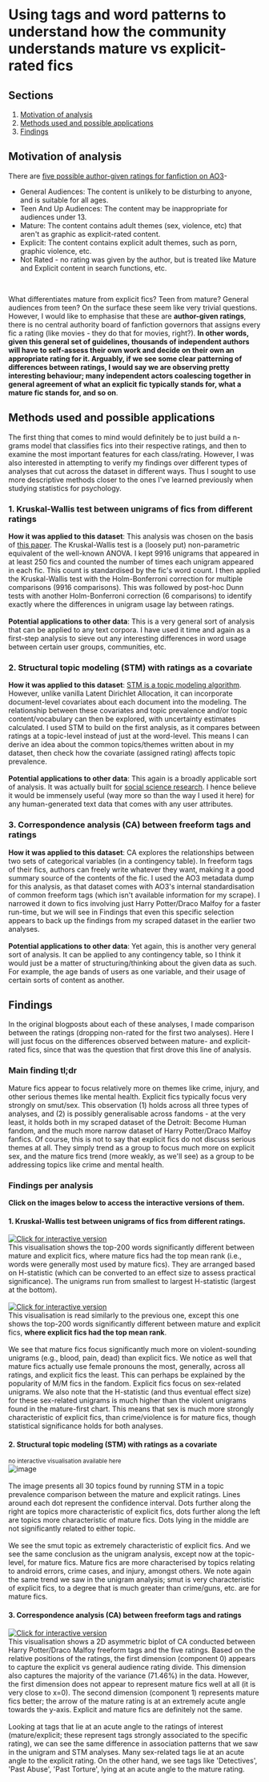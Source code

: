 # Using tags and word patterns to understand how the community understands mature vs explicit-rated fics

## Sections
1. [Motivation of analysis](#motivation-of-analysis)<br>
2. [Methods used and possible applications](#methods-used-and-possible-applications)<br>
3. [Findings](#findings)

## Motivation of analysis
There are [five possible author-given ratings for fanfiction on AO3](https://archiveofourown.org/faq/tutorial-posting-a-work-on-ao3?language_id=en#pwtrating)- <br>
- General Audiences: The content is unlikely to be disturbing to anyone, and is suitable for all ages. <br>
- Teen And Up Audiences: The content may be inappropriate for audiences under 13. <br>
- Mature: The content contains adult themes (sex, violence, etc) that aren't as graphic as explicit-rated content.<br>
- Explicit: The content contains explicit adult themes, such as porn, graphic violence, etc.<br>
- Not Rated - no rating was given by the author, but is treated like Mature and Explicit content in search functions, etc. <br>
<br>

What differentiates mature from explicit fics? Teen from mature? General audiences from teen? On the surface these seem like very trivial questions. However, I would like to emphasise that these are <b>author-given ratings</b>, there is no central authority board of fanfiction governors that assigns every fic a rating (like movies - they do that for movies, right?). <b> In other words, given this general set of guidelines, thousands of independent authors will have to self-assess their own work and decide on their own an appropriate rating for it. Arguably, if we see some clear patterning of differences between ratings, I would say we are observing pretty interesting behaviour; many independent actors coalescing together in general agreement of what an explicit fic typically stands for, what a mature fic stands for, and so on</b>.

## Methods used and possible applications
The first thing that comes to mind would definitely be to just build a n-grams model that classifies fics into their respective ratings, and then to examine the most important features for each class/rating. However, I was also interested in attempting to verify my findings over different types of analyses that cut across the dataset in different ways. Thus I sought to use more descriptive methods closer to the ones I've learned previously when studying statistics for psychology.

### 1. Kruskal-Wallis test between unigrams of fics from different ratings
<b>How it was applied to this dataset</b>: This analysis was chosen on the basis of [this paper](https://users.ics.aalto.fi/lijffijt/articles/lijffijt2015a.pdf). The Kruskal-Wallis test is a (loosely put) non-parametric equivalent of the well-known ANOVA. I kept 9916 unigrams that appeared in at least 250 fics and counted the number of times each unigram appeared in each fic. This count is standardised by the fic's word count. I then applied the Kruskal-Wallis test with the Holm-Bonferroni correction for multiple comparisons (9916 comparisons). This was followed by post-hoc Dunn tests with another Holm-Bonferroni correction (6 comparisons) to identify exactly where the differences in unigram usage lay between ratings.<br>
<br>
<b>Potential applications to other data</b>: This is a very general sort of analysis that can be applied to any text corpora. I have used it time and again as a first-step analysis to sieve out any interesting differences in word usage between certain user groups, communities, etc. 

### 2. Structural topic modeling (STM) with ratings as a covariate
<b>How it was applied to this dataset</b>: [STM is a topic modeling algorithm](https://www.structuraltopicmodel.com). However, unlike vanilla Latent Dirichlet Allocation, it can incorporate document-level covariates about each document into the modeling. The relationship between these covariates and topic prevalence and/or topic content/vocabulary can then be explored, with uncertainty estimates calculated. I used STM to build on the first analysis, as it compares between ratings at a topic-level instead of just at the word-level. This means I can derive an idea about the common topics/themes written about in my dataset, then check how the covariate (assigned rating) affects topic prevalence.<br>
<br>
<b>Potential applications to other data</b>: This again is a broadly applicable sort of analysis. It was actually built for [social science research](https://scholar.princeton.edu/files/bstewart/files/stmnips2013.pdf). I hence believe it would be immensely useful (way more so than the way I used it here) for any human-generated text data that comes with any user attributes.

### 3. Correspondence analysis (CA) between freeform tags and ratings
<b>How it was applied to this dataset</b>: CA explores the relationships between two sets of categorical variables (in a contingency table). In freeform tags of their fics, authors can freely write whatever they want, making it a good summary source of the contents of the fic. I used the AO3 metadata dump for this analysis, as that dataset comes with AO3's internal standardisation of common freeform tags (which isn't available information for my scrape). I narrowed it down to fics involving just Harry Potter/Draco Malfoy for a faster run-time, but we will see in Findings that even this specific selection appears to back up the findings from my scraped dataset in the earlier two analyses.<br>
<br>
<b>Potential applications to other data</b>: Yet again, this is another very general sort of analysis. It can be applied to any contingency table, so I think it would just be a matter of structuring/thinking about the given data as such. For example, the age bands of users as one variable, and their usage of certain sorts of content as another.

## Findings
In the original blogposts about each of these analyses, I made comparison between the ratings (dropping non-rated for the first two analyses). Here I will just focus on the differences observed between mature- and explicit-rated fics, since that was the question that first drove this line of analysis.

### Main finding tl;dr
Mature fics appear to focus relatively more on themes like crime, injury, and other serious themes like mental health. Explicit fics typically focus very strongly on smut/sex. This observation (1) holds across all three types of analyses, and (2) is possibly generalisable across fandoms - at the very least, it holds both in my scraped dataset of the Detroit: Become Human fandom, and the much more narrow dataset of Harry Potter/Draco Malfoy fanfics. Of course, this is not to say that explicit fics do not discuss serious themes at all. They simply trend as a group to focus much more on explicit sex, and the mature fics trend (more weakly, as we'll see) as a group to be addressing topics like crime and mental health.

### Findings per analysis
<b>Click on the images below to access the interactive versions of them.</b><br>

#### 1. Kruskal-Wallis test between unigrams of fics from different ratings.
<a href="https://dru-r.github.io/ao3-dbh-analysis/visuals/05_kw/mature_n1.html">
    <img src="https://raw.githubusercontent.com/dru-r/portfolio/main/docs/p1/imgs/m-vs-e-kw.JPG" title="Click for interactive version" alt="Click for interactive version"/></a>
<br>
This visualisation shows the top-200 words significantly different between mature and explicit fics, where mature fics had the top mean rank (i.e., words were generally most used by mature fics). They are arranged based on H-statistic (which can be converted to an effect size to assess practical significance). The unigrams run from smallest to largest H-statistic (largest at the bottom).<br>
<br>
<a href="https://dru-r.github.io/ao3-dbh-analysis/visuals/05_kw/explicit_n1.html">
    <img src="https://raw.githubusercontent.com/dru-r/portfolio/main/docs/p1/imgs/m-vs-e-kw2.JPG" title="Click for interactive version" alt="Click for interactive version"/></a>
<br>
This visualisation is read similarly to the previous one, except this one shows the top-200 words significantly different between mature and explicit fics, <b>where explicit fics had the top mean rank</b>.<br>
<br>
We see that mature fics focus significantly much more on violent-sounding unigrams (e.g., blood, pain, dead) than explicit fics. We notice as well that mature fics actually use female pronouns the most, generally, across all ratings, and explicit fics the least. This can perhaps be explained by the popularity of M/M fics in the fandom. Explicit fics focus on sex-related unigrams. We also note that the H-statistic (and thus eventual effect size) for these sex-related unigrams is much higher than the violent unigrams found in the mature-first chart. This means that sex is much more strongly characteristic of explicit fics, than crime/violence is for mature fics, though statistical significance holds for both analyses.

#### 2. Structural topic modeling (STM) with ratings as a covariate
<small> no interactive visualisation available here </small><br>
![image](https://dru-r.github.io/ao3-dbh-analysis/visuals/07_stm/mature-explicit.jpg)<br>
<br>
The image presents all 30 topics found by running STM in a topic prevalence comparison between the mature and explicit ratings. Lines around each dot represent the confidence interval. Dots further along the right are topics more characteristic of explicit fics, dots further along the left are topics more characteristic of mature fics. Dots lying in the middle are not significantly related to either topic. <br>
<br>
We see the smut topic as extremely characteristic of explicit fics. And we see the same conclusion as the unigram analysis, except now at the topic-level, for mature fics. Mature fics are more characterised by topics relating to android errors, crime cases, and injury, amongst others. We note again the same trend we saw in the unigram analysis; smut is very characteristic of explicit fics, to a degree that is much greater than crime/guns, etc. are for mature fics.

#### 3. Correspondence analysis (CA) between freeform tags and ratings
<a href="https://dru-r.github.io/ao3-dbh-analysis/visuals/drarry/02_CA_freeform/asymmetricbiplot.html">
    <img src="https://dru-r.github.io/ao3-dbh-analysis/visuals/drarry/02_CA_freeform/asymmetricbiplot.png" title="Click for interactive version" alt="Click for interactive version"/></a>
<br>
This visualisation shows a 2D asymmetric biplot of CA conducted between Harry Potter/Draco Malfoy freeform tags and the five ratings. Based on the relative positions of the ratings, the first dimension (component 0) appears to capture the explicit vs general audience rating divide. This dimension also captures the majority of the variance (71.46%) in the data. However, the first dimension does not appear to represent mature fics well at all (it is very close to x=0). The second dimension (component 1) represents mature fics better; the arrow of the mature rating is at an extremely acute angle towards the y-axis. Explicit and mature fics are definitely not the same.<br>
<br>
Looking at tags that lie at an acute angle to the ratings of interest (mature/explicit; these represent tags strongly associated to the specific rating), we can see the same difference in association patterns that we saw in the unigram and STM analyses. Many sex-related tags lie at an acute angle to the explicit rating. On the other hand, we see tags like 'Detectives', 'Past Abuse', 'Past Torture', lying at an acute angle to the mature rating. 
